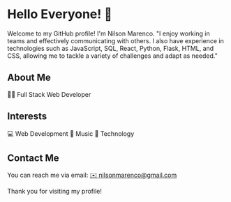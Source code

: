 # Hello Everyone! 👋

Welcome to my GitHub profile! I'm Nilson Marenco. "I enjoy working in teams and effectively communicating with others. I also have experience in technologies such as JavaScript, SQL, React, Python, Flask, HTML, and CSS, allowing me to tackle a variety of challenges and adapt as needed."

## About Me
👨‍💻 Full Stack Web Developer

## Interests
💻 Web Development
🎵 Music
📱 Technology


## Contact Me
You can reach me via email: [✉️ nilsonmarenco@gmail.com](mailto:nilsonmarenco@gmail.com)

Thank you for visiting my profile!





